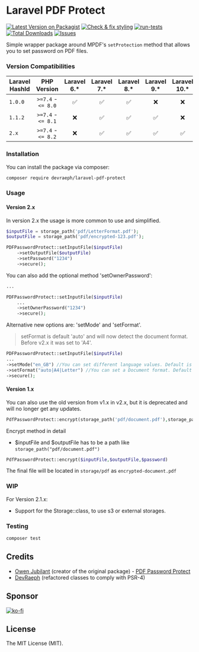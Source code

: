 # Laravel PDF Protect

[![Latest Version on Packagist](https://img.shields.io/packagist/v/devraeph/laravel-pdf-protect.svg?style=flat-square)](https://packagist.org/packages/devraeph/laravel-pdf-protect)
[![Check & fix styling](https://github.com/DevRaeph/laravel-pdf-protect/actions/workflows/php-cs-fixer.yml/badge.svg)](https://github.com/DevRaeph/laravel-pdf-protect/actions/workflows/php-cs-fixer.yml)
[![run-tests](https://github.com/DevRaeph/laravel-pdf-protect/actions/workflows/run-tests.yml/badge.svg)](https://github.com/DevRaeph/laravel-pdf-protect/actions/workflows/run-tests.yml)
[![Total Downloads](https://img.shields.io/packagist/dt/devraeph/laravel-pdf-protect.svg?style=flat-square)](https://packagist.org/packages/devraeph/laravel-pdf-protect)
[![Issues]](https://github.com/DevRaeph/laravel-pdf-protect/issues)

Simple wrapper package around MPDF's `setProtection` method that allows you to set password on PDF files.

### Version Compatibilities

| Laravel HashId 	 |         PHP Version      	         |  Laravel 6.*    	  |   Laravel 7.*    	   |          Laravel 8.*    	           |     Laravel 9.*    	      |  Laravel 10.*    	   |
|------------------|:----------------------------------:|:------------------:|:--------------------:|:-----------------------------------:|:-------------------------:|:--------------------:|
| `1.0.0`     	    | `>=7.4` - `<= 8.0`               	 | :white_check_mark: |  :white_check_mark:  | :white_check_mark:                	 |   :x:                	    | :x:                	 |
| `1.1.2`     	    | `>=7.4` - `<= 8.1`               	 |        :x:         |  :white_check_mark:  | :white_check_mark:                	 | :white_check_mark:      	 | :x:                	 |
| `2.x`     	      |      `>=7.4` - `<= 8.2`    	       |        :x:         | :white_check_mark: 	 |        :white_check_mark: 	         |   :white_check_mark: 	    | :white_check_mark:	  |

### Installation

You can install the package via composer:

```bash
composer require devraeph/laravel-pdf-protect
```

### Usage

#### Version 2.x
In version 2.x the usage is more common to use and simplified. 

```php
$inputFile = storage_path('pdf/LetterFormat.pdf');
$outputFile = storage_path('pdf/encrypted-123.pdf');

PDFPasswordProtect::setInputFile($inputFile)
    ->setOutputFile($outputFile)
    ->setPassword("1234")
    ->secure();
```

You can also add the optional method 'setOwnerPassword':
```php
...

PDFPasswordProtect::setInputFile($inputFile)
    ...
    ->setOwnerPassword("1234")
    ->secure();
```

Alternative new options are: 'setMode' and 'setFormat'.
>setFormat is default 'auto' and will now detect the document format.
> Before v2.x it was set to 'A4'.
```php
PDFPasswordProtect::setInputFile($inputFile)
...
->setMode("en_GB") //You can set different language values. Default is utf-8
->setFormat("auto|A4|Letter") //You can set a Document format. Default is auto.
->secure();
```

#### Version 1.x
You can also use the old version from v1.x in v2.x, but it is 
deprecated and will no longer get any updates.
```php
PdfPasswordProtect::encrypt(storage_path('pdf/document.pdf'),storage_path('pdf/'.'encrypted-documented.pdf'),'janedoe');
```
Encrypt method in detail
* $inputFile and $outputFile has to be a path like `storage_path("pdf/document.pdf")`
```php
PdfPasswordProtect::encrypt($inputFile,$outputFile,$password)
```

The final file will be located in `storage/pdf` as `encrypted-document.pdf`

### WIP
For Version 2.1.x: 
- Support for the Storage::class, to use s3 or external storages.

### Testing

```bash
composer test
```

## Credits

- [Owen Jubilant](https://github.com/Owen-oj) (creator of the original package) - [PDF Password Protect](https://github.com/Owen-oj/pdf-password-protect)
- [DevRaeph](https://github.com/devraeph) (refactored classes to comply with PSR-4)

## Sponsor
[![ko-fi](https://ko-fi.com/img/githubbutton_sm.svg)](https://ko-fi.com/A0A3E29FS)

## License
The MIT License (MIT).

[Issues]: https://img.shields.io/github/issues/DevRaeph/laravel-pdf-protect
